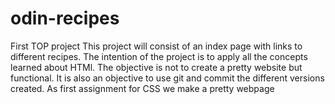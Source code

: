 # odin-recipes
First TOP project
This project will consist of an index page with links to different recipes.
The intention of the project is to apply all the concepts learned about HTMl.
The objective is not to create a pretty website but functional.
It is also an objective to use git and commit the different versions created.
As first assignment for CSS we make a pretty webpage
